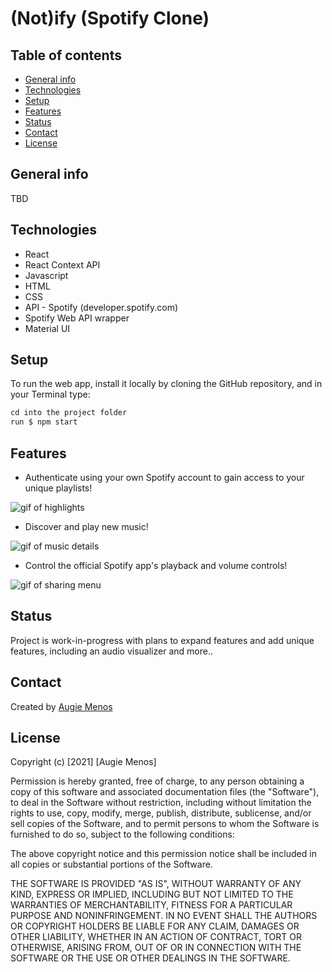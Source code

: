 # (Not)ify (Spotify Clone)


## Table of contents
* [General info](#general-info)
* [Technologies](#technologies)
* [Setup](#setup)
* [Features](#features)
* [Status](#status)
* [Contact](#contact)
* [License](#license)


## General info
TBD


## Technologies
* React
* React Context API
* Javascript 
* HTML
* CSS
* API - Spotify (developer.spotify.com)
* Spotify Web API wrapper
* Material UI

## Setup
To run the web app, install it locally by cloning the GitHub repository, and in your Terminal type:
``` javascript
cd into the project folder
run $ npm start
``` 

## Features

* Authenticate using your own Spotify account to gain access to your unique playlists!

![gif of highlights](https://media.giphy.com/media/KdjqqtzvDgJfAzSnQD/giphy.gif) 

* Discover and play new music!

![gif of music details](")

* Control the official Spotify app's playback and volume controls!

![gif of sharing menu](") 



## Status
Project is work-in-progress with plans to expand features and add unique features, including an audio visualizer and more..


## Contact
Created by [Augie Menos](https://www.linkedin.com/in/augie-menos-9b8329b1/)


## License

Copyright (c) [2021] [Augie Menos]

Permission is hereby granted, free of charge, to any person obtaining a copy
of this software and associated documentation files (the "Software"), to deal
in the Software without restriction, including without limitation the rights
to use, copy, modify, merge, publish, distribute, sublicense, and/or sell
copies of the Software, and to permit persons to whom the Software is
furnished to do so, subject to the following conditions:

The above copyright notice and this permission notice shall be included in all
copies or substantial portions of the Software.

THE SOFTWARE IS PROVIDED "AS IS", WITHOUT WARRANTY OF ANY KIND, EXPRESS OR
IMPLIED, INCLUDING BUT NOT LIMITED TO THE WARRANTIES OF MERCHANTABILITY,
FITNESS FOR A PARTICULAR PURPOSE AND NONINFRINGEMENT. IN NO EVENT SHALL THE
AUTHORS OR COPYRIGHT HOLDERS BE LIABLE FOR ANY CLAIM, DAMAGES OR OTHER
LIABILITY, WHETHER IN AN ACTION OF CONTRACT, TORT OR OTHERWISE, ARISING FROM,
OUT OF OR IN CONNECTION WITH THE SOFTWARE OR THE USE OR OTHER DEALINGS IN THE
SOFTWARE.
